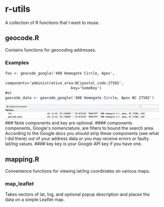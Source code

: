 # r-utils
A collection of R functions that I want to reuse.

## geocode.R
Contains functions for geocoding addresses.
### Examples
``` {r}
foo <- geocode_google('408 Homegate Circle, Apex', 
                              components='administrative_area:NC|postal_code:27502', 
                              key='SomeKey')
#or
geocode_data <- geocode_google('408 Homegate Circle, Apex NC 27502') 
```
<img src="Screen%20Shot%202016-08-20%20at%2012.44.53%20PM.png"/>
### Note
components and key are optional.
#### components
components, Google's nomenclature, are filters to bound the search area.  According to the Google docs you should strip these
components (see what I did there) out of your address data or you may receive errors or faulty lat/lng values.
#### key
key is your Google API key if you have one.


## mapping.R
Convenience functions for viewing lat/lng coordinates on various maps.

### map_leaflet 
Takes vectors of lat, lng, and optional popup description and places the data on a simple Leaflet map.
